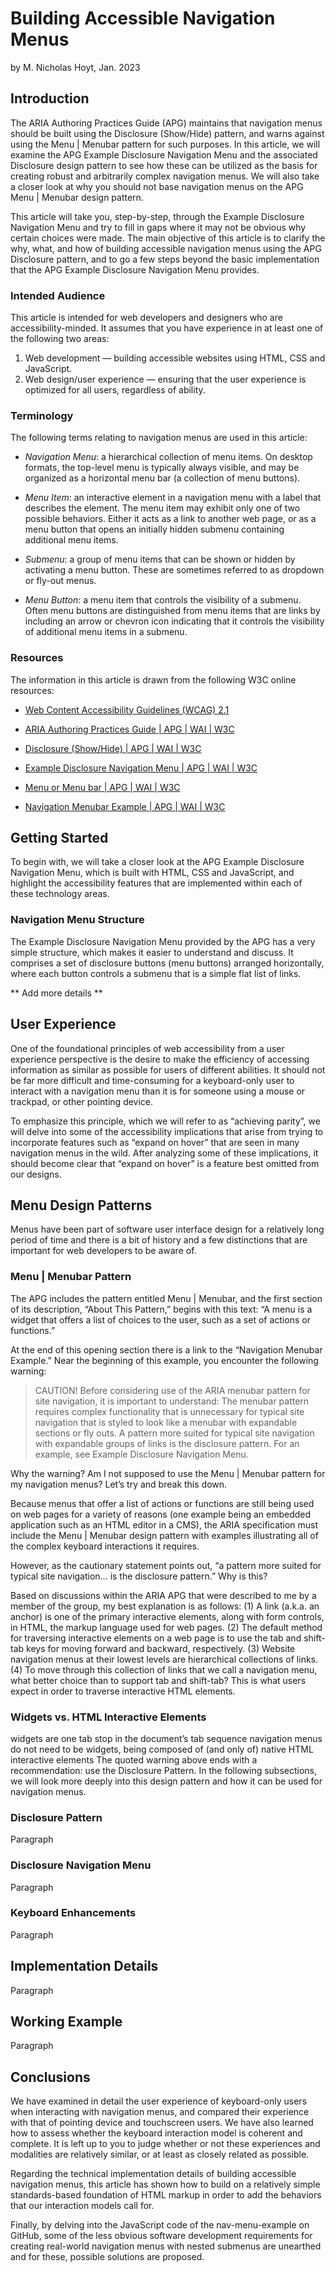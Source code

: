 # Building Accessible Navigation Menus

by M. Nicholas Hoyt, Jan. 2023

## Introduction

The ARIA Authoring Practices Guide (APG) maintains that navigation menus should be built using the Disclosure (Show/Hide) pattern, and warns against using the Menu | Menubar pattern for such purposes. In this article, we will examine the APG Example Disclosure Navigation Menu and the associated Disclosure design pattern to see how these can be utilized as the basis for creating robust and arbitrarily complex navigation menus. We will also take a closer look at why you should not base navigation menus on the APG Menu | Menubar design pattern.

This article will take you, step-by-step, through the Example Disclosure Navigation Menu and try to fill in gaps where it may not be obvious why certain choices were made. The main objective of this article is to clarify the why, what, and how of building accessible navigation menus using the APG Disclosure pattern, and to go a few steps beyond the basic implementation that the APG Example Disclosure Navigation Menu provides.

### Intended Audience

This article is intended for web developers and designers who are accessibility-minded. It assumes that you have experience in at least one of the following two areas:

1. Web development — building accessible websites using HTML, CSS and JavaScript.
1. Web design/user experience — ensuring that the user experience is optimized for all users, regardless of ability.

### Terminology

The following terms relating to navigation menus are used in this article:

* _Navigation Menu_: a hierarchical collection of menu items. On desktop formats, the top-level menu is typically always visible, and may be organized as a horizontal menu bar (a collection of menu buttons).

* _Menu Item_: an interactive element in a navigation menu with a label that describes the element. The menu item may exhibit only one of two possible behaviors. Either it acts as a link to another web page, or as a menu button that opens an initially hidden submenu containing additional menu items.

* _Submenu_:  a group of menu items that can be shown or hidden by activating a menu button. These are sometimes referred to as dropdown or fly-out menus.

* _Menu Button_: a menu item that controls the visibility of a submenu. Often menu buttons are distinguished from menu items that are links by including an arrow or chevron icon indicating that it controls the visibility of additional menu items in a submenu.

### Resources

The information in this article is drawn from the following W3C online resources:

* [Web Content Accessibility Guidelines (WCAG) 2.1](https://www.w3.org/TR/WCAG21/)

* [ARIA Authoring Practices Guide | APG | WAI | W3C](https://www.w3.org/WAI/ARIA/apg/)

* [Disclosure (Show/Hide) | APG | WAI | W3C](https://www.w3.org/WAI/ARIA/apg/patterns/disclosure/)

* [Example Disclosure Navigation Menu | APG | WAI | W3C](https://www.w3.org/WAI/ARIA/apg/example-index/disclosure/disclosure-navigation.html)

* [Menu or Menu bar | APG | WAI | W3C](https://www.w3.org/WAI/ARIA/apg/patterns/menu/)

* [Navigation Menubar Example | APG | WAI | W3C](https://www.w3.org/WAI/ARIA/apg/example-index/menubar/menubar-navigation.html)

## Getting Started

To begin with, we will take a closer look at the APG Example Disclosure Navigation Menu, which is built with HTML, CSS and JavaScript, and highlight the accessibility features that are implemented within each of these technology areas.

### Navigation Menu Structure

The Example Disclosure Navigation Menu provided by the APG has a very simple structure, which makes it easier to understand and discuss. It comprises a set of disclosure buttons (menu buttons) arranged horizontally, where each button controls a submenu that is a simple flat list of links.

** Add more details **

## User Experience

One of the foundational principles of web accessibility from a user experience perspective is the desire to make the efficiency of accessing information as similar as possible for users of different abilities. It should not be far more difficult and time-consuming for a keyboard-only user to interact with a navigation menu than it is for someone using a mouse or trackpad, or other pointing device.

To emphasize this principle, which we will refer to as “achieving parity”, we will delve into some of the accessibility implications that arise from trying to incorporate features such as “expand on hover” that are seen in many navigation menus in the wild. After analyzing some of these implications, it should become clear that “expand on hover” is a feature best omitted from our designs.

## Menu Design Patterns

Menus have been part of software user interface design for a relatively long period of time and there is a bit of history and a few distinctions that are important for web developers to be aware of.

### Menu | Menubar Pattern

The APG includes the pattern entitled Menu | Menubar, and the first section of its description, “About This Pattern,” begins with this text: “A menu is a widget that offers a list of choices to the user, such as a set of actions or functions.”

At the end of this opening section there is a link to the “Navigation Menubar Example.” Near the beginning of this example, you encounter the following warning:

> CAUTION! Before considering use of the ARIA menubar pattern for site navigation, it is important to understand: The menubar pattern requires complex functionality that is unnecessary for typical site navigation that is styled to look like a menubar with expandable sections or fly outs. A pattern more suited for typical site navigation with expandable groups of links is the disclosure pattern. For an example, see Example Disclosure Navigation Menu.

Why the warning? Am I not supposed to use the Menu | Menubar pattern for my navigation menus? Let’s try and break this down.

Because menus that offer a list of actions or functions are still being used on web pages for a variety of reasons (one example being an embedded application such as an HTML editor in a CMS), the ARIA specification must include the Menu | Menubar design pattern with examples illustrating all of the complex keyboard interactions it requires.

However, as the cautionary statement points out, “a pattern more suited for typical site navigation… is the disclosure pattern.” Why is this?

Based on discussions within the ARIA APG that were described to me by a member of the group, my best explanation is as follows: (1) A link (a.k.a. an anchor) is one of the primary interactive elements, along with form controls, in HTML, the markup language used for web pages. (2) The default method for traversing interactive elements on a web page is to use the tab and shift-tab keys for moving forward and backward, respectively. (3) Website navigation menus at their lowest levels are hierarchical collections of links. (4) To move through this collection of links that we call a navigation menu, what better choice than to support tab and shift-tab? This is what users expect in order to traverse interactive HTML elements.

### Widgets vs. HTML Interactive Elements

widgets are one tab stop in the document’s tab sequence
navigation menus do not need to be widgets, being composed of (and only of) native HTML interactive elements
The quoted warning above ends with a recommendation: use the Disclosure Pattern. In the following subsections, we will look more deeply into this design pattern and how it can be used for navigation menus.

### Disclosure Pattern

Paragraph

### Disclosure Navigation Menu
Paragraph

### Keyboard Enhancements
Paragraph

## Implementation Details

Paragraph

## Working Example

Paragraph

## Conclusions

We have examined in detail the user experience of keyboard-only users when interacting with navigation menus, and compared their experience with that of pointing device and touchscreen users. We have also learned how to assess whether the keyboard interaction model is coherent and complete. It is left up to you to judge whether or not these experiences and modalities are relatively similar, or at least as closely related as possible.

Regarding the technical implementation details of building accessible navigation menus, this article has shown how to build on a relatively simple standards-based foundation of HTML markup in order to add the behaviors that our interaction models call for.

Finally, by delving into the JavaScript code of the nav-menu-example on GitHub, some of the less obvious software development requirements for creating real-world navigation menus with nested submenus are unearthed and for these, possible solutions are proposed.

